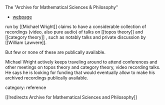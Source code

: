 
The "Archive for Mathematical Sciences & Philosophy"

* [webpage](http://www.archmathsci.org)

run by [[Michael Wright]] claims to have a considerable collection of recordings (video, also pure audio) of talks on [[topos theory]] and [[category theory]] , such as notably talks and private discussion by [[William Lawvere]]. 

But few or none of these are publically available.

Michael Wright actively keeps traveling around to attend conferences and other meetings on topos theory and category theory, video recording talks. He says he is looking for funding that would eventually allow to make his archived recordings publically available.

category: reference

[[!redirects Archive for Mathematical Sciences and Philosophy]]